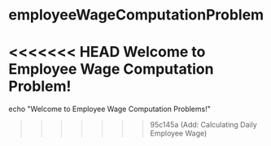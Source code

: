 # employeeWageComputationProblem
<<<<<<< HEAD
Welcome to Employee Wage Computation Problem!
=======
echo "Welcome to Employee Wage Computation Problems!"
>>>>>>> 95c145a (Add: Calculating Daily Employee Wage)
